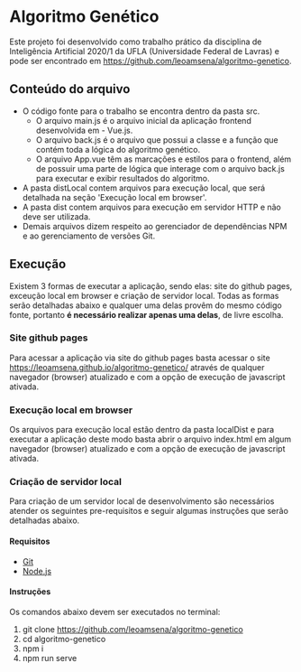 # Algoritmo Genético
Este projeto foi desenvolvido como trabalho prático da disciplina de Inteligência Artificial 2020/1 da UFLA (Universidade Federal de Lavras) e pode ser encontrado em https://github.com/leoamsena/algoritmo-genetico.


Conteúdo do arquivo
---------------	

- O código fonte para o trabalho se encontra dentro da pasta src.
    - O arquivo main.js é o arquivo inicial da aplicação frontend desenvolvida em - Vue.js.
    - O arquivo back.js é o arquivo que possui a classe e a função que contém toda a lógica do algoritmo genético.
    - O arquivo App.vue têm as marcações e estilos para o frontend, além de possuir uma parte de lógica que interage com o arquivo back.js para executar e exibir resultados do algoritmo.
- A pasta distLocal contem arquivos para execução local, que será detalhada na seção  'Execução local em browser'.
- A pasta dist contem arquivos para execução em servidor HTTP e não deve ser utilizada.
- Demais arquivos dizem respeito ao gerenciador de dependências NPM e ao gerenciamento de versões Git.

Execução 
---------------	

Existem 3 formas de executar a aplicação, sendo elas: site do github pages, exceução local em browser e criação de servidor local. Todas as formas serão detalhadas abaixo e qualquer uma delas provêm do mesmo código fonte, portanto **é necessário realizar apenas uma delas**, de livre escolha.

### Site github pages

Para acessar a aplicação via site do github pages basta acessar o site https://leoamsena.github.io/algoritmo-genetico/ através de qualquer navegador (browser) atualizado e com a opção de execução de javascript ativada.

### Execução local em browser
Os arquivos para execução local estão dentro da pasta localDist e para executar a aplicação deste modo basta abrir o arquivo index.html em algum navegador (browser) atualizado e com a opção de execução de javascript ativada.

### Criação de servidor local
Para criação de um servidor local de desenvolvimento são necessários atender os seguintes pre-requisitos e seguir algumas instruções que serão detalhadas abaixo.

#### Requisitos
- [Git](https://git-scm.com/)
- [Node.js](https://nodejs.org/en/)


#### Instruções
Os comandos abaixo devem ser executados no terminal:
1. git clone https://github.com/leoamsena/algoritmo-genetico
2. cd algoritmo-genetico
3. npm i
4. npm run serve

